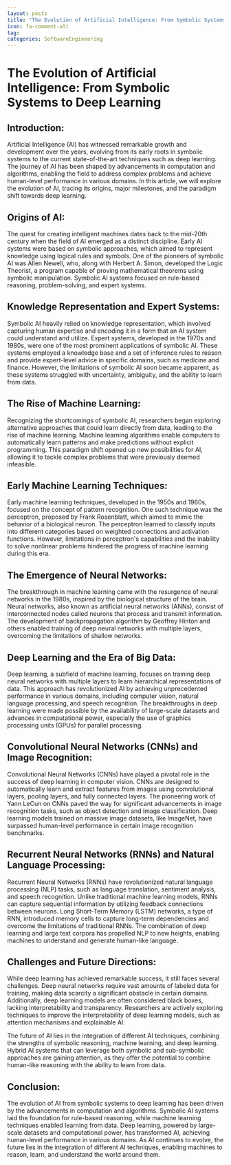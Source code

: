 ```yaml
---
layout: posts
title: "The Evolution of Artificial Intelligence: From Symbolic Systems to Deep Learning"
icon: fa-comment-alt
tag:      
categories: SoftwareEngineering
---
```



# The Evolution of Artificial Intelligence: From Symbolic Systems to Deep Learning

## Introduction:
Artificial Intelligence (AI) has witnessed remarkable growth and development over the years, evolving from its early roots in symbolic systems to the current state-of-the-art techniques such as deep learning. The journey of AI has been shaped by advancements in computation and algorithms, enabling the field to address complex problems and achieve human-level performance in various domains. In this article, we will explore the evolution of AI, tracing its origins, major milestones, and the paradigm shift towards deep learning.

## Origins of AI:
The quest for creating intelligent machines dates back to the mid-20th century when the field of AI emerged as a distinct discipline. Early AI systems were based on symbolic approaches, which aimed to represent knowledge using logical rules and symbols. One of the pioneers of symbolic AI was Allen Newell, who, along with Herbert A. Simon, developed the Logic Theorist, a program capable of proving mathematical theorems using symbolic manipulation. Symbolic AI systems focused on rule-based reasoning, problem-solving, and expert systems.

## Knowledge Representation and Expert Systems:
Symbolic AI heavily relied on knowledge representation, which involved capturing human expertise and encoding it in a form that an AI system could understand and utilize. Expert systems, developed in the 1970s and 1980s, were one of the most prominent applications of symbolic AI. These systems employed a knowledge base and a set of inference rules to reason and provide expert-level advice in specific domains, such as medicine and finance. However, the limitations of symbolic AI soon became apparent, as these systems struggled with uncertainty, ambiguity, and the ability to learn from data.

## The Rise of Machine Learning:
Recognizing the shortcomings of symbolic AI, researchers began exploring alternative approaches that could learn directly from data, leading to the rise of machine learning. Machine learning algorithms enable computers to automatically learn patterns and make predictions without explicit programming. This paradigm shift opened up new possibilities for AI, allowing it to tackle complex problems that were previously deemed infeasible.

## Early Machine Learning Techniques:
Early machine learning techniques, developed in the 1950s and 1960s, focused on the concept of pattern recognition. One such technique was the perceptron, proposed by Frank Rosenblatt, which aimed to mimic the behavior of a biological neuron. The perceptron learned to classify inputs into different categories based on weighted connections and activation functions. However, limitations in perceptron's capabilities and the inability to solve nonlinear problems hindered the progress of machine learning during this era.

## The Emergence of Neural Networks:
The breakthrough in machine learning came with the resurgence of neural networks in the 1980s, inspired by the biological structure of the brain. Neural networks, also known as artificial neural networks (ANNs), consist of interconnected nodes called neurons that process and transmit information. The development of backpropagation algorithm by Geoffrey Hinton and others enabled training of deep neural networks with multiple layers, overcoming the limitations of shallow networks.

## Deep Learning and the Era of Big Data:
Deep learning, a subfield of machine learning, focuses on training deep neural networks with multiple layers to learn hierarchical representations of data. This approach has revolutionized AI by achieving unprecedented performance in various domains, including computer vision, natural language processing, and speech recognition. The breakthroughs in deep learning were made possible by the availability of large-scale datasets and advances in computational power, especially the use of graphics processing units (GPUs) for parallel processing.

## Convolutional Neural Networks (CNNs) and Image Recognition:
Convolutional Neural Networks (CNNs) have played a pivotal role in the success of deep learning in computer vision. CNNs are designed to automatically learn and extract features from images using convolutional layers, pooling layers, and fully connected layers. The pioneering work of Yann LeCun on CNNs paved the way for significant advancements in image recognition tasks, such as object detection and image classification. Deep learning models trained on massive image datasets, like ImageNet, have surpassed human-level performance in certain image recognition benchmarks.

## Recurrent Neural Networks (RNNs) and Natural Language Processing:
Recurrent Neural Networks (RNNs) have revolutionized natural language processing (NLP) tasks, such as language translation, sentiment analysis, and speech recognition. Unlike traditional machine learning models, RNNs can capture sequential information by utilizing feedback connections between neurons. Long Short-Term Memory (LSTM) networks, a type of RNN, introduced memory cells to capture long-term dependencies and overcome the limitations of traditional RNNs. The combination of deep learning and large text corpora has propelled NLP to new heights, enabling machines to understand and generate human-like language.

## Challenges and Future Directions:
While deep learning has achieved remarkable success, it still faces several challenges. Deep neural networks require vast amounts of labeled data for training, making data scarcity a significant obstacle in certain domains. Additionally, deep learning models are often considered black boxes, lacking interpretability and transparency. Researchers are actively exploring techniques to improve the interpretability of deep learning models, such as attention mechanisms and explainable AI.

The future of AI lies in the integration of different AI techniques, combining the strengths of symbolic reasoning, machine learning, and deep learning. Hybrid AI systems that can leverage both symbolic and sub-symbolic approaches are gaining attention, as they offer the potential to combine human-like reasoning with the ability to learn from data.

## Conclusion:
The evolution of AI from symbolic systems to deep learning has been driven by the advancements in computation and algorithms. Symbolic AI systems laid the foundation for rule-based reasoning, while machine learning techniques enabled learning from data. Deep learning, powered by large-scale datasets and computational power, has transformed AI, achieving human-level performance in various domains. As AI continues to evolve, the future lies in the integration of different AI techniques, enabling machines to reason, learn, and understand the world around them.